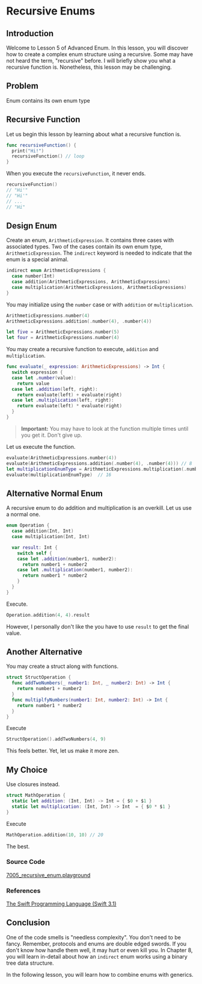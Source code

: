 # Recursive Enums

## Introduction
Welcome to Lesson 5 of Advanced Enum. In this lesson, you will discover how to create a complex enum structure using a recursive. Some may have not heard the term, "recursive" before. I will briefly show you what a recursive function is. Nonetheless, this lesson may be challenging.

## Problem
Enum contains its own enum type

## Recursive Function
Let us begin this lesson by learning about what a recursive function is.

```swift
func recursiveFunction() {
  print("Hi!")
  recursiveFunction() // loop
}
```

When you execute the `recursiveFunction`, it never ends.

```swift
recursiveFunction()
// "Hi'"
// "Hi'"
// ...
// "Hi"
```

## Design Enum
Create an enum, `ArithmeticExpression`. It contains three cases with associated types. Two of the cases contain its own enum type, `ArithmeticExpression`.  The `indirect` keyword is needed to indicate that the enum is a special animal.


```swift
indirect enum ArithmeticExpressions {
  case number(Int)
  case addition(ArithmeticExpressions, ArithmeticExpressions)
  case multiplication(ArithmeticExpressions, ArithmeticExpressions)
}
```

You may initialize using the `number` case or with `addition` or `multiplication`.

```swift
ArithmeticExpressions.number(4)
ArithmeticExpressions.addition(.number(4), .number(4))

let five = ArithmeticExpressions.number(5)
let four = ArithmeticExpressions.number(4)
```

You may create a recursive function to execute, `addition` and `multiplication`.


```swift
func evaluate(_ expression: ArithmeticExpressions) -> Int {
  switch expression {
  case let .number(value):
    return value
  case let .addition(left, right):
    return evaluate(left) + evaluate(right)
  case let .multiplication(left, right):
    return evaluate(left) * evaluate(right)
  }
}
```

> **Important:** You may have to look at the function multiple times until you get it. Don't give up.

Let us execute the function.

```swift
evaluate(ArithmeticExpressions.number(4))
evaluate(ArithmeticExpressions.addition(.number(4), .number(4))) // 8
let multiplicationEnumType = ArithmeticExpressions.multiplication(.number(4), .number(4))
evaluate(multiplicationEnumType)  // 16
```

## Alternative Normal Enum
A recursive enum to do addition and multiplication is an overkill. Let us use a normal one.

```swift
enum Operation {
  case addition(Int, Int)
  case multiplication(Int, Int)

  var result: Int {
    switch self {
    case let .addition(number1, number2):
      return number1 + number2
    case let .multiplication(number1, number2):
      return number1 * number2
    }
  }
}
```

Execute.

```swift
Operation.addition(4, 4).result
```

However, I personally don't like the you have to use `result` to get the final value.

## Another Alternative
You may create a struct along with functions.

```swift
struct StructOperation {
  func addTwoNumbers(_ number1: Int, _ number2: Int) -> Int {
    return number1 + number2
  }
  func multiplfyNumbers(number1: Int, number2: Int) -> Int {
    return number1 * number2
  }
}
```

Execute
```swift
StructOperation().addTwoNumbers(4, 9)
```

This feels better. Yet, let us make it more zen.

## My Choice
Use closures instead.

```swift
struct MathOperation {
  static let addition: (Int, Int) -> Int = { $0 + $1 }
  static let multiplication: (Int, Int) -> Int  = { $0 * $1 }
}
```

Execute

```swift
MathOperation.addition(10, 10) // 20
```

The best.

### Source Code
[7005_recursive_enum.playground](https://www.dropbox.com/sh/dv4lhb337heu8os/AAA4D2SAdiPkLmNXHNzlSwz9a?dl=0)

### References
[The Swift Programming Language (Swift 3.1)](https://developer.apple.com/library/content/documentation/Swift/Conceptual/Swift_Programming_Language/Enumerations.html#/)

## Conclusion
One of the code smells is "needless complexity". You don't need to be fancy. Remember, protocols and enums are double edged swords. If you don't know how handle them well, it may hurt or even kill you. In Chapter 8, you will learn in-detail about how an `indirect` enum works using a binary tree data structure.

In the following lesson, you will learn how to combine enums with generics.